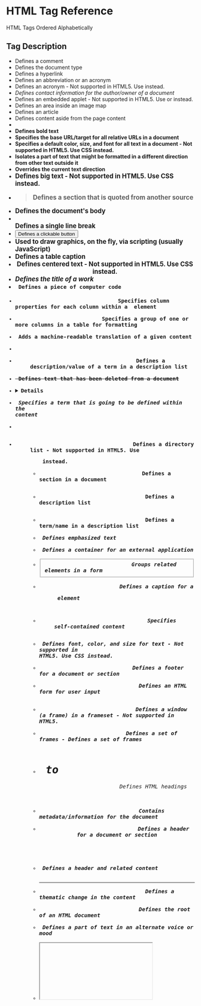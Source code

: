 # HTML Tag Reference
HTML Tags Ordered Alphabetically

## Tag                                 Description
- <!--...-->                           Defines a comment
- <!DOCTYPE>                           Defines the document type
- <a>                                  Defines a hyperlink
- <abbr>                               Defines an abbreviation or an acronym
- <acronym>                            Defines an acronym - Not supported in HTML5. Use <abbr> instead.
- <address>                            Defines contact information for the author/owner of a document
- <applet>                             Defines an embedded applet - Not supported in HTML5. Use <embed> or <object> instead.
- <area>                               Defines an area inside an image map
- <article>                            Defines an article
- <aside>                              Defines content aside from the page content
- <audio>                              Defines embedded sound content
- <b>                                  Defines bold text
- <base>                               Specifies the base URL/target for all relative URLs in a document
- <basefont>                           Specifies a default color, size, and font for all text in a document - Not supported in HTML5. Use CSS instead.
- <bdi>                                Isolates a part of text that might be formatted in a different direction from other text outside it
- <bdo>                                Overrides the current text direction
- <big>                                Defines big text - Not supported in HTML5. Use CSS instead.
- <blockquote>                         Defines a section that is quoted from another source
- <body>                               Defines the document's body
- <br>                                 Defines a single line break
- <button>                             Defines a clickable button
- <canvas>                             Used to draw graphics, on the fly, via scripting (usually JavaScript)
- <caption>                            Defines a table caption
- <center>                             Defines centered text - Not supported in HTML5. Use CSS instead.
- <cite>                               Defines the title of a work
- <code>                               Defines a piece of computer code
- <col>                                Specifies column properties for each column within a <colgroup> element 
- <colgroup>                           Specifies a group of one or more columns in a table for formatting
- <data>                               Adds a machine-readable translation of a given content
- <datalist>                           Specifies a list of pre-defined options for input controls
- <dd>                                 Defines a description/value of a term in a description list
- <del>                                Defines text that has been deleted from a document
- <details>                            Defines additional details that the user can view or hide
- <dfn>                                Specifies a term that is going to be defined within the content
- <dialog>                             Defines a dialog box or window
- <dir>                                Defines a directory list - Not supported in HTML5. Use <ul> instead.
- <div>                                Defines a section in a document
- <dl>                                 Defines a description list
- <dt>                                 Defines a term/name in a description list
- <em>                                 Defines emphasized text  
- <embed>                              Defines a container for an external application
- <fieldset>                           Groups related elements in a form
- <figcaption>                         Defines a caption for a <figure> element
- <figure>                             Specifies self-contained content
- <font>                               Defines font, color, and size for text - Not supported in HTML5. Use CSS instead.
- <footer>                             Defines a footer for a document or section
- <form>                               Defines an HTML form for user input
- <frame>                              Defines a window (a frame) in a frameset - Not supported in HTML5.
- <frameset>                           Defines a set of frames - Defines a set of frames
- <h1> to <h6>                         Defines HTML headings
- <head>                               Contains metadata/information for the document
- <header>                             Defines a header for a document or section
- <hgroup>                             Defines a header and related content
- <hr>                                 Defines a thematic change in the content
- <html>                               Defines the root of an HTML document
- <i>                                  Defines a part of text in an alternate voice or mood
- <iframe>                             Defines an inline frame
- <img>                                Defines an image
- <input>                              Defines an input control
- <ins>                                Defines a text that has been inserted into a document
- <kbd>                                Defines keyboard input
- <label>                              Defines a label for an <input> element
- <legend>                             Defines a caption for a <fieldset> element
- <li>                                 Defines a list item
- <link>                               Defines the relationship between a document and an external resource (most used to link to style sheets)
- <main>                               Specifies the main content of a document
- <map>                                Defines an image map
- <mark>                               Defines marked/highlighted text
- <menu>                               Defines an unordered list
- <meta>                               Defines metadata about an HTML document
- <meter>                              Defines a scalar measurement within a known range (a gauge)
- <nav>                                Defines navigation links
- <noframes>                           Defines an alternate content for users that do not support frames - Not supported in HTML5.
- <noscript>                           Defines an alternate content for users that do not support client-side scripts
- <object>                             Defines a container for an external application
- <ol>                                 Defines an ordered list
- <optgroup>                           Defines a group of related options in a drop-down list
- <option>                             Defines an option in a drop-down list
- <output>                             Defines the result of a calculation
- <p>                                  Defines a paragraph
- <param>                              Defines a parameter for an object
- <picture>                            Defines a container for multiple image resources
- <pre>                                Defines preformatted text
- <progress>                           Represents the progress of a task
- <q>                                  Defines a short quotation
- <rp>                                 Defines what to show in browsers that do not support ruby annotations
- <rt>                                 Defines an explanation/pronunciation of characters (for East Asian typography)
- <ruby>                               Defines a ruby annotation (for East Asian typography)
- <s>                                  Defines text that is no longer correct
- <samp>                               Defines sample output from a computer program
- <script>                             Defines a client-side script
- <search>                             Defines a search section
- <section>                            Defines a section in a document
- <select>                             Defines a drop-down list
- <small>                              Defines smaller text
- <source>                             Defines multiple media resources for media elements (<video> and <audio>)
- <span>                               Defines a section in a document
- <strike>                             Defines strikethrough text - Not supported in HTML5. Use <del> or <s> instead.
- <strong>                             Defines important text
- <style>                              Defines style information for a document
- <sub>                                Defines subscripted text
- <summary>                            Defines a visible heading for a <details> element
- <sup>                                Defines superscripted text
- <svg>                                Defines a container for SVG graphics
- <table>                              Defines a table
- <tbody>                              Groups the body content in a table
- <td>                                 Defines a cell in a table
- <template>                           Defines a container for content that should be hidden when the page loads
- <textarea>                           Defines a multiline input control (text area)
- <tfoot>                              Groups the footer content in a table
- <th>                                 Defines a header cell in a table
- <thead>                              Groups the header content in a table
- <time>                               Defines a specific time (or datetime)
- <title>                              Defines a title for the document
- <tr>                                 Defines a row in a table
- <track>                              Defines text tracks for media elements (<video> and <audio>)
- <tt>                                 Defines teletype text - Not supported in HTML5. Use CSS instead.
- <u>                                  Defines some text that is unarticulated and styled differently from normal text
- <ul>                                 Defines an unordered list
- <var>                                Defines a variable
- <video>                              Defines embedded video content
- <wbr>                                Defines a possible line-break
